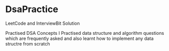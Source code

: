 # DsaPractice

LeetCode and InterviewBit Solution


Practised DSA Concepts 
I Practised data structure and algorithm questions which are frequently asked
and also learnt how to implement any data structre from scratch
